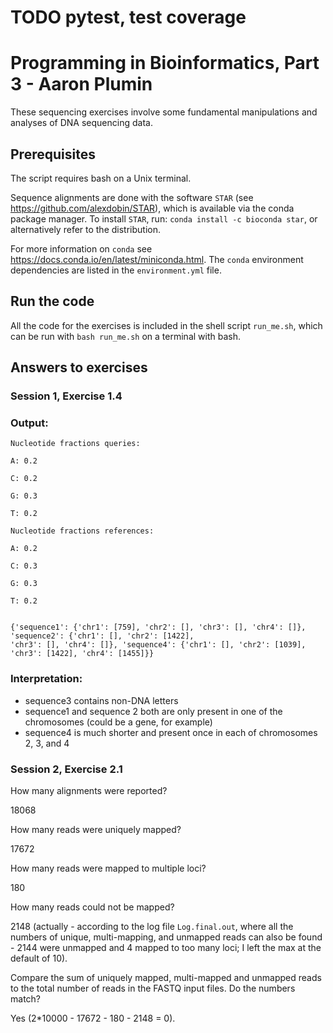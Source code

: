 # TODO pytest, test coverage

# Programming in Bioinformatics, Part 3 - Aaron Plumin
These sequencing exercises involve some fundamental manipulations and analyses of DNA sequencing data.

## Prerequisites
The script requires bash on a Unix terminal.

Sequence alignments are done with the software `STAR` (see https://github.com/alexdobin/STAR), which is available via the conda package manager.
To install `STAR`, run: `conda install -c bioconda star`, or alternatively refer to the distribution.

For more information on `conda` see https://docs.conda.io/en/latest/miniconda.html. 
The `conda` environment dependencies are listed in the `environment.yml` file. 

## Run the code
All the code for the exercises is included in the shell script `run_me.sh`,
which can be run with `bash run_me.sh` on a terminal with bash.


## Answers to exercises
### Session 1, Exercise 1.4
### Output:
```
Nucleotide fractions queries:

A: 0.2

C: 0.2

G: 0.3

T: 0.2

Nucleotide fractions references:

A: 0.2

C: 0.3

G: 0.3

T: 0.2


{'sequence1': {'chr1': [759], 'chr2': [], 'chr3': [], 'chr4': []}, 'sequence2': {'chr1': [], 'chr2': [1422], 
'chr3': [], 'chr4': []}, 'sequence4': {'chr1': [], 'chr2': [1039], 'chr3': [1422], 'chr4': [1455]}}
```

### Interpretation:

- sequence3 contains non-DNA letters
- sequence1 and sequence 2 both are only present in one of the chromosomes (could be a gene, for example)
- sequence4 is much shorter and present once in each of chromosomes 2, 3, and 4

### Session 2, Exercise 2.1
How many alignments were reported?

18068

How many reads were uniquely mapped?

17672

How many reads were mapped to multiple loci?

180

How many reads could not be mapped?

2148 (actually - according to the log file `Log.final.out`, where all the numbers of unique, multi-mapping, and unmapped 
reads can also be found - 2144 were unmapped and 4 mapped to too many loci; I left the max at the default of 10).

Compare the sum of uniquely mapped, multi-mapped and unmapped reads to the total number of reads in the FASTQ input 
files. Do the numbers match?

Yes (2*10000 - 17672 - 180 - 2148 = 0).
